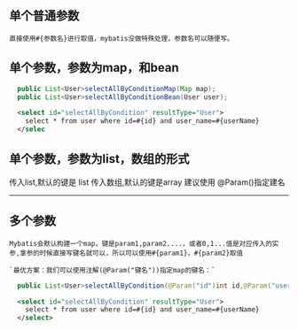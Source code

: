 ##  单个普通参数

    直接使用#{参数名}进行取值，mybatis没做特殊处理，参数名可以随便写。


## 单个参数，参数为map，和bean

```java
  public List<User>selectAllByConditionMap(Map map);
  public List<User>selectAllByConditionBean(User user);
```
```xml
  <select id="selectAllByCondition" resultType="User">
  	select * from user where id=#{id} and user_name=#{userName}
  </selec
```
## 单个参数，参数为list，数组的形式
传入list,默认的键是 list
传入数组,默认的键是array
建议使用 @Param()指定建名

---

##  多个参数
    Mybatis会默认构建一个map，键是param1,param2....，或者0,1...值是对应传入的实参,拿参的时候直接写键名就可以，所以可以使用#{param1}，#{param2}取值
    
    `最优方案：我们可以使用注解(@Param("键名"))指定map的键名：`

```java
  public List<User>selectAllByCondition(@Param("id")int id,@Param("userName")String userName);
```
```xml
  <select id="selectAllByCondition" resultType="User">
  	select * from user where id=#{id} and user_name=#{userName}
  </select>
```
